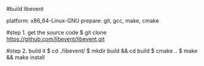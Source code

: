 #build libevent

platform: x86_64-Linux-GNU
prepare: git, gcc, make, cmake

#step 1. get the source code 
    $ git clone https://github.com/libevent/libevent.git
  
#step 2. build it
    $ cd ./libevent/
    $ mkdir build && cd build
    $ cmake ..
    $ make && make install
